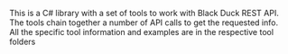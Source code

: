 This is a C# library with a set of tools to work with Black Duck REST API. The tools chain together a number of API calls to get the requested info.  
All the specific tool information and examples are in the respective tool folders

